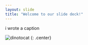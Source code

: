```yaml
---
layout: slide
title: "Welcome to our slide deck!"
---
```


i wrote a caption

![dinotocat](https://octodex.github.com/images/dinotocat.png)
{: .center}

